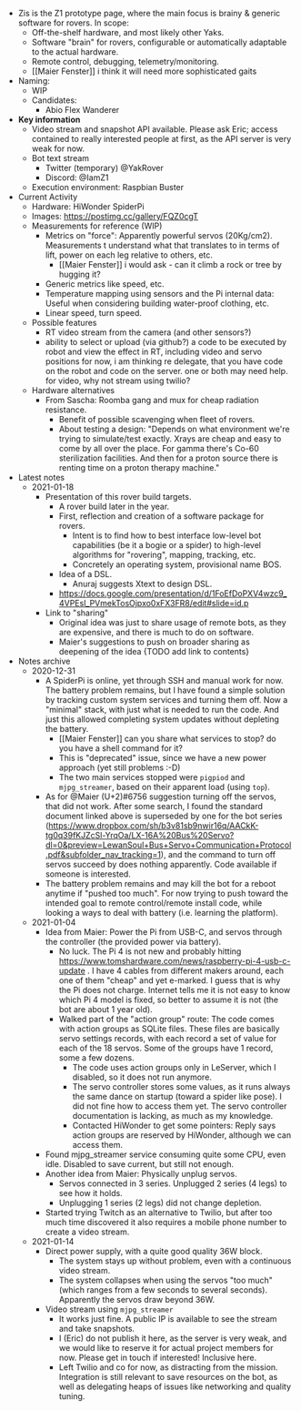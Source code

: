 - Zis is the Z1 prototype page, where the main focus is brainy & generic software for rovers. In scope:
    - Off-the-shelf hardware, and most likely other Yaks.
    - Software "brain" for rovers, configurable or automatically adaptable to the actual hardware.
    - Remote control, debugging, telemetry/monitoring.
    - [[Maier Fenster]] i think it will need more sophisticated gaits
- Naming:
    - WIP
    - Candidates:
        - Abio Flex Wanderer
- **Key information**
    - Video stream and snapshot API available. Please ask Eric; access contained to really interested people at first, as the API server is very weak for now.
    - Bot text stream
        - Twitter (temporary) @YakRover
        - Discord: @IamZ1
    - Execution environment: Raspbian Buster
- Current Activity
    - Hardware: HiWonder SpiderPi
    - Images: https://postimg.cc/gallery/FQZ0cgT
    - Measurements for reference (WIP)
        - Metrics on "force": Apparently powerful servos (20Kg/cm2). Measurements t understand what that translates to in terms of lift, power on each leg relative to others, etc.
            - [[Maier Fenster]] i would ask - can it climb a rock or tree by hugging it?
        - Generic metrics like speed, etc.
        - Temperature mapping using sensors and the Pi internal data: Useful when considering building water-proof clothing, etc.
        - Linear speed, turn speed.
    - Possible features
        - RT video stream from the camera (and other sensors?)
        - ability to select or upload (via github?) a code to be executed by robot and view the effect in RT, including video and servo positions
for now, i am thinking re delegate, that you have code on the robot and code on the server. one or both may need help. for video, why not stream using twilio?
    - Hardware alternatives
        - From Sascha: Roomba gang and mux for cheap radiation resistance.
            - Benefit of possible scavenging when fleet of rovers.
            - About testing a design: "Depends on what environment we're trying to simulate/test exactly. Xrays are cheap and easy to come by all over the place. For gamma there's Co-60 sterilization facilities. And then for a proton source there is renting time on a proton therapy machine."
- Latest notes
    - 2021-01-18
        - Presentation of this rover build targets.
            - A rover build later in the year.
            - First, reflection and creation of a software package for rovers.
                - Intent is to find how to best interface low-level bot capabilities (be it a bogie or a spider) to high-level algorithms for "rovering", mapping, tracking, etc.
                - Concretely an operating system, provisional name BOS.
            - Idea of a DSL.
                - Anuraj suggests Xtext to design DSL.
            - https://docs.google.com/presentation/d/1FoEfDoPXV4wzc9_4VPEsl_PVmekTosOjpxo0xFX3FR8/edit#slide=id.p
        - Link to "sharing"
            - Original idea was just to share usage of remote bots, as they are expensive, and there is much to do on software.
            - Maier's suggestions to push on broader sharing as deepening of the idea {TODO add link to contents}
- Notes archive
    - 2020-12-31
        - A SpiderPi is online, yet through SSH and manual work for now. The battery problem remains, but I have found a simple solution by tracking custom system services and turning them off. Now a "minimal" stack, with just what is needed to run the code. And just this allowed completing system updates without depleting the battery.
            - [[Maier Fenster]] can you share what services to stop? do you have a shell command for it?
            - This is "deprecated" issue, since we have a new power approach (yet still problems :-D)
            - The two main services stopped were `pigpiod` and `mjpg_streamer`, based on their apparent load (using `top`).
        - As for @Maier (U+2)#6756 suggestion turning off the servos, that did not work. After some search, I found the standard document linked above is superseded by one for the bot series (https://www.dropbox.com/sh/b3v81sb9nwir16q/AACkK-tg0q39fKJZcSl-YrqOa/LX-16A%20Bus%20Servo?dl=0&preview=LewanSoul+Bus+Servo+Communication+Protocol.pdf&subfolder_nav_tracking=1), and the command to turn off servos succeed by does nothing apparently. Code available if someone is interested.
        - The battery problem remains and may kill the bot for a reboot anytime if "pushed too much". For now trying to push toward the intended goal to remote control/remote install code, while looking a ways to deal with battery (i.e. learning the platform).
    - 2021-01-04
        - Idea from Maier: Power the Pi from USB-C, and servos through the controller (the provided power via battery).
            - No luck. The Pi 4 is not new and probably hitting https://www.tomshardware.com/news/raspberry-pi-4-usb-c-update . I have 4 cables from different makers around, each one of them "cheap" and yet e-marked. I guess that is why the Pi does not charge. Internet tells me it is not easy to know which Pi 4 model is fixed, so better to assume it is not (the bot are about 1 year old).
            - Walked part of the "action group" route: The code comes with action groups as SQLite files. These files are basically servo settings records, with each record a set of value for each of the 18 servos. Some of the groups have 1 record, some a few dozens.
                - The code uses action groups only in LeServer, which I disabled, so it does not run anymore.
                - The servo controller stores some values, as it runs always the same dance on startup (toward a spider like pose). I did not fine how to access them yet. The servo controller documentation is lacking, as much as my knowledge.
                - Contacted HiWonder to get some pointers: Reply says action groups are reserved by HiWonder, although we can access them.
        - Found mjpg_streamer service consuming quite some CPU, even idle. Disabled to save current, but still not enough.
        - Another idea from Maier: Physically unplug servos.
            - Servos connected in 3 series. Unplugged 2 series (4 legs) to see how it holds.
            - Unplugging 1 series (2 legs) did not change depletion.
        - Started trying Twitch as an alternative to Twilio, but after too much time discovered it also requires a mobile phone number to create a video stream.
    - 2021-01-14
        - Direct power supply, with a quite good quality 36W block.
            - The system stays up without problem, even with a continuous video stream.
            - The system collapses when using the servos "too much" (which ranges from a few seconds to several seconds). Apparently the servos draw beyond 36W.
        - Video stream using `mjpg_streamer`
            - It works just fine. A public IP is available to see the stream and take snapshots.
            - I (Eric) do not publish it here, as the server is very weak, and we would like to reserve it for actual project members for now. Please get in touch if interested! Inclusive here.
            - Left Twilio and co for now, as distracting from the mission. Integration is still relevant to save resources on the bot, as well as delegating heaps of issues like networking and quality tuning. 
